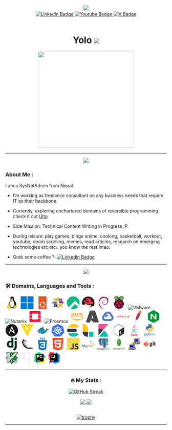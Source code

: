 <div id="header" align="center">
  <img src="https://amanthapa.com.np/img/logo/logo.png" width="100"/>
  <div id="badges">
    <a href="https://www.linkedin.com/in/thepercyj">
      <img src="https://img.shields.io/badge/LinkedIn-0077B5?style=for-the-badge&logo=linkedin&logoColor=white" alt="LinkedIn Badge"/>
    </a>
    <a href="https://www.youtube.com/@thepercyj">
      <img src="https://img.shields.io/badge/YouTube-red?style=for-the-badge&logo=youtube&logoColor=white" alt="Youtube Badge"/>
    </a>
    <a href="https://x.com/thepercyj">
      <img src="https://img.shields.io/badge/X-000000?style=for-the-badge&logo=x&logoColor=white" alt="X Badge"/>
    </a>
  </div>
  <img src="https://komarev.com/ghpvc/?username=thepercyj&style=flat-square&color=red" alt=""/>
  <h1>
    Yolo
    <img src="https://media.giphy.com/media/hvRJCLFzcasrR4ia7z/giphy.gif" width="30px"/>
  </h1>
</div>
<div align="center">
  <img src="https://media3.giphy.com/media/v1.Y2lkPTc5MGI3NjExNjYxdGwwNDFqYXljMmxlZTNwOWs5dnI3anR4cDk2ZmN3eHExOG1rbCZlcD12MV9pbnRlcm5hbF9naWZfYnlfaWQmY3Q9Zw/BWbdU8nbidzOdHbUg9/giphy.webp" width="300" height="300"/>
</div>

---
<div align="center">
  <img src="https://media0.giphy.com/media/v1.Y2lkPTc5MGI3NjExNDB5NXZoeWZ1ZjlxbnpmZHdzOWN4eXE4czIxdmFrc2djajd2OXZweSZlcD12MV9pbnRlcm5hbF9naWZfYnlfaWQmY3Q9Zw/lWkqWj5OzADh0Ozt3e/giphy.webp">
</div>

### About Me :
I am a SysNetAdmin from Nepal.  
- I’m working as freelance consultant on any business needs that require IT as their backbone.
  
- Currently, exploring unchartered domains of reversible programming check it out [Ulto](https://ulto.amanthapa.com.np)
  
- Side Mission: Technical Content Writing in Progress :P.
  
- During leisure: play games, binge anime, cooking, basketball, workout, youtube, doom scrolling, memes, read articles, research on emerging technologies etc etc.. you know the rest lmao.
  
- Grab some coffee ?:  [![Linkedin Badge](https://img.shields.io/badge/-thepercyj-blue?style=flat&logo=Linkedin&logoColor=white)](https://www.linkedin.com/in/thepercyj)

---
<div align="center">
  <img src="https://media1.giphy.com/media/v1.Y2lkPTc5MGI3NjExZWM2M3FnbXJyZnA1cnF2MW9od293dXlqa3JudmlvYXNqODF3ZHg2MSZlcD12MV9pbnRlcm5hbF9naWZfYnlfaWQmY3Q9Zw/1lX62THs1T9smDuRvJ/giphy.webp">
</div>

### :hammer_and_wrench: Domains, Languages and Tools :
<div>
  <img src="https://github.com/devicons/devicon/blob/master/icons/linux/linux-original.svg" title="Linux" alt="Linux" width="40" height="40"/>&nbsp;
  <img src="https://github.com/devicons/devicon/blob/master/icons/windows11/windows11-original.svg" title="Windows" alt="Windows" width="40" height="40"/>&nbsp;
  <img src="https://github.com/devicons/devicon/blob/master/icons/ubuntu/ubuntu-original.svg" title="Ubuntu" alt="Ubuntu" width="40" height="40"/>&nbsp;
  <img src="https://github.com/devicons/devicon/blob/master/icons/centos/centos-original.svg" title="CentOS" alt="CentOS" width="40" height="40"/>&nbsp;
  <img src="https://github.com/devicons/devicon/blob/master/icons/rockylinux/rockylinux-original.svg" title="RockyLinux" alt="RockyLinux" width="40" height="40"/>&nbsp;
  <img src="https://github.com/devicons/devicon/blob/master/icons/redhat/redhat-original.svg" title="Redhat" alt="Redhat" width="40" height="40"/>&nbsp;
  <img src="https://github.com/devicons/devicon/blob/master/icons/debian/debian-original.svg" title="Debian" alt="Debian" width="40" height="40"/>&nbsp;
  <img src="https://github.com/devicons/devicon/blob/master/icons/raspberrypi/raspberrypi-original.svg" title="RaspberryPi" alt="RaspberryPi" width="40" height="40"/>&nbsp;
  <img src="https://www.freepnglogos.com/uploads/vmware-png-logo/vmware-administration-essentials-including-admin-png-logo--15.png" title="VMware" alt="VMware" width="40" height="40"/>&nbsp;
  <img src="https://imgs.search.brave.com/xSERK0T-EAka2RSxm_NGMJrWQa4TFdv-UlFzQWs8BEg/rs:fit:860:0:0:0/g:ce/aHR0cHM6Ly93d3cu/bnV0YW5peGJpYmxl/LmNvbS9pbWFnZXN2/My9udXRhbml4LWxv/Z28td2hpdGUtZGln/aXRhbC5wbmc" title="Nutanix" alt="Nutanix" height="40"/>&nbsp;
  <img src="https://github.com/devicons/devicon/blob/master/icons/openstack/openstack-original.svg" title="Openstack" alt="Openstack" width="40" height="40"/>&nbsp;
  <img src="https://camo.githubusercontent.com/4e9e0bf3fcd09d6557b4eaa8f790ec17599ed6e8eb37a7e78adaa30650c8a6e3/68747470733a2f2f7777772e70726f786d6f782e636f6d2f696d616765732f70726f786d6f782f50726f786d6f785f73796d626f6c5f7374616e646172645f6865782e706e67" title="Proxmox" alt="Proxmox" width="40" height="40"/>&nbsp;
  <img src="https://github.com/devicons/devicon/blob/master/icons/amazonwebservices/amazonwebservices-plain-wordmark.svg" title="AWS" alt="AWS" width="40" height="40"/>&nbsp;
  <img src="https://github.com/devicons/devicon/blob/master/icons/azure/azure-plain.svg" title="Azure" alt="Azure" width="40" height="40"/>&nbsp;
  <img src="https://github.com/devicons/devicon/blob/master/icons/googlecloud/googlecloud-plain.svg" title="GCP" alt="GCP" width="40" height="40"/>&nbsp;
  <img src="https://github.com/devicons/devicon/blob/master/icons/oracle/oracle-original.svg" title="Oracle" alt="Oracle" width="40" height="40"/>&nbsp;
  <img src="https://github.com/devicons/devicon/blob/master/icons/apache/apache-original.svg" title="Apache" alt="Apache" width="40" height="40"/>&nbsp;
  <img src="https://github.com/devicons/devicon/blob/master/icons/nginx/nginx-original.svg" title="Nginx" alt="Nginx" width="40" height="40"/>&nbsp;
  <img src="https://github.com/devicons/devicon/blob/master/icons/ansible/ansible-original.svg" title="Ansible" alt="Ansible" width="40" height="40"/>&nbsp;
  <img src="https://github.com/devicons/devicon/blob/master/icons/vault/vault-original.svg" title="Vault" alt="Vault" width="40" height="40"/>&nbsp;
  <img src="https://github.com/devicons/devicon/blob/master/icons/docker/docker-original.svg" title="Docker" alt="Docker" width="40" height="40"/>&nbsp;
  <img src="https://github.com/devicons/devicon/blob/master/icons/kubernetes/kubernetes-original.svg" title="Kubernetes" alt="Kubernetes" width="40" height="40"/>&nbsp;
  <img src="https://github.com/devicons/devicon/blob/master/icons/elasticsearch/elasticsearch-original.svg" title="Elasticsearch" alt="Elasticsearch" width="40" height="40"/>&nbsp;
  <img src="https://github.com/devicons/devicon/blob/master/icons/logstash/logstash-original.svg" title="Logstash" alt="Logstash" width="40" height="40"/>&nbsp;
  <img src="https://github.com/devicons/devicon/blob/master/icons/kibana/kibana-original.svg" title="Kibana" alt="Kibana" width="40" height="40"/>&nbsp;
  <img src="https://github.com/devicons/devicon/blob/master/icons/bash/bash-original.svg" title="Bash" alt="Bash" width="40" height="40"/>&nbsp;
  <img src="https://github.com/devicons/devicon/blob/master/icons/java/java-original-wordmark.svg" title="Java" alt="Java" width="40" height="40"/>&nbsp;
  <img src="https://github.com/devicons/devicon/blob/master/icons/python/python-original-wordmark.svg" title="Python" alt="Python" width="40" height="40"/>&nbsp;
  <img src="https://github.com/devicons/devicon/blob/master/icons/django/django-plain.svg" title="Django" alt="Django" width="40" height="40"/>&nbsp;
  <img src="https://github.com/devicons/devicon/blob/master/icons/flask/flask-original.svg" title="Flask" alt="Flask" width="40" height="40"/>&nbsp;
  <img src="https://github.com/devicons/devicon/blob/master/icons/css3/css3-plain-wordmark.svg"  title="CSS3" alt="CSS" width="40" height="40"/>&nbsp;
  <img src="https://github.com/devicons/devicon/blob/master/icons/html5/html5-original.svg" title="HTML5" alt="HTML" width="40" height="40"/>&nbsp;
  <img src="https://github.com/devicons/devicon/blob/master/icons/javascript/javascript-original.svg" title="JavaScript" alt="JavaScript" width="40" height="40"/>&nbsp;
  <img src="https://github.com/devicons/devicon/blob/master/icons/mysql/mysql-original-wordmark.svg" title="MySQL"  alt="MySQL" width="40" height="40"/>&nbsp;
  <img src="https://github.com/devicons/devicon/blob/master/icons/postgresql/postgresql-original-wordmark.svg" title="Postgresql"  alt="POstgresql" width="40" height="40"/>&nbsp;
  <img src="https://github.com/devicons/devicon/blob/master/icons/mongodb/mongodb-original-wordmark.svg" title="MongoDB"  alt="MongoDB" width="40" height="40"/>&nbsp;
  <img src="https://github.com/devicons/devicon/blob/master/icons/putty/putty-original.svg" title="Putty"  alt="Putty" width="40" height="40"/>&nbsp;
  <img src="https://github.com/devicons/devicon/blob/master/icons/git/git-original-wordmark.svg" title="Git" **alt="Git" width="40" height="40"/>
  <img src="https://github.com/devicons/devicon/blob/master/icons/vim/vim-original.svg" title="Vim" **alt="Vim" width="40" height="40"/>
  <img src="https://github.com/devicons/devicon/blob/master/icons/nano/nano-original.svg" title="Nano" **alt="Nano" width="40" height="40"/>
  <img src="https://github.com/devicons/devicon/blob/master/icons/pycharm/pycharm-original.svg" title="Pycharm" **alt="Pycharm" width="40" height="40"/>
  <img src="https://github.com/devicons/devicon/blob/master/icons/intellij/intellij-original.svg" title="IntelliJ" **alt="IntelliJ" width="40" height="40"/>
</div>

---
<div align="center">
  
  ### :fire: My Stats :
  [![GitHub Streak](http://github-readme-streak-stats.herokuapp.com?user=thepercyj&theme=dark&background=000000)](https://git.io/streak-stats)

  <a href="https://github.com/anuraghazra/github-readme-stats">
    <img height=200 align="center" src="https://github-readme-stats.vercel.app/api?username=thepercyj&show_icons=true&theme=codeSTACKr" />
  </a>
  <a href="https://github.com/anuraghazra/convoychat">
    <img height=200 align="center" src="https://github-readme-stats.vercel.app/api/top-langs?username=thepercyj&layout=donut&theme=codeSTACKr&card_width=320" />
  </a>
  
  <br>
  <br>
  
  [![trophy](https://github-profile-trophy.vercel.app/?username=thepercyj&theme=onedark)](https://github.com/ryo-ma/github-profile-trophy)
  
</div>

---
